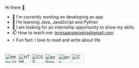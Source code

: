 Hi there 👋

- 🔭 I'm currently working on developing an app
- 🌱 I’m learning Java, JavaScript and Python
- 👯 I am looking for an internship opportunity to show my skills
- 📫 How to reach me: teresaanateixeira@gmail.com
- ⚡ Fun fact: I love to read and write about life


<div style="display: inline_block"><br>
  <img align="center" alt="https://raw.githubusercontent.com/devicons/devicon/master/icons/javascript/javascript-plain.svg" height="30" width="40" src="https://github.com/AnaTeresaTeixeira/JavaScript">
  <img align="center" alt="HTML" height="30" width="40" src="https://github.com/AnaTeresaTeixeira/Google">
  <img align="center" alt="CSS" height="30" width="40" src="">
  <img align="center" alt="python" height="30" width="40" src="">
  <img align="center" alt="java" height="30" width="40" src="">
  <img align="center" alt="C" height="30" width="40" src="https://github.com/AnaTeresaTeixeira/CS50">
</div>

